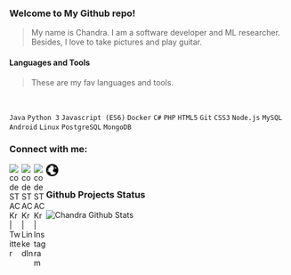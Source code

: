 ### Welcome to My Github repo!

> My name is Chandra. I am a software developer and ML researcher.
> Besides, I love to take pictures and play guitar.

#### Languages and Tools

> These are my fav languages and tools.

<img align="center" alt="" width="40px" src="https://i.postimg.cc/Gt7kvRtM/angular1.png" /> <img align="center" alt="" width="26px" src="https://i.postimg.cc/QC0Dj4CG/css.png" /> <img align="center" alt="" width="26px" src="https://i.postimg.cc/vZxJKHrd/sass.png" /> <img align="center" alt="" width="26px" src="https://i.postimg.cc/4xKGT1Tq/dotnetcore.png" /> <img align="center" alt="" width="26px" src="https://i.postimg.cc/QNbhgtb4/git.png" /> <img align="center" alt="" width="26px" src="https://i.postimg.cc/fbmhVTyv/ionic.png" /> <img align="center" alt="" width="26px" src="https://i.postimg.cc/65bKSmFC/html.png" /> <img align="center" alt="" width="26px" src="https://i.postimg.cc/cH0P6RVs/java.png" /> <img align="center" alt="" width="26px" src="https://i.postimg.cc/zG9rDRzB/javascript.png" /> <img align="center" alt="" width="26px" src="https://i.postimg.cc/76N8NsgG/mongodb.png" /> <img align="center" alt="" width="26px" src="https://i.postimg.cc/Y0qcD63X/mysql.png" /> <img align="center" alt="" width="26px" src="https://i.postimg.cc/kGj002Y7/nodejs.png" /> <img align="center" alt="" width="26px" src="https://i.postimg.cc/7PmrGRHj/php.png" /> <img align="center" alt="" width="26px" src="https://i.postimg.cc/vmWpQq2q/python.png" /> <img align="center" alt="" width="26px" src="https://i.postimg.cc/zXvZnk3v/react.png" /> <img align="center" alt="" width="26px" src="https://i.postimg.cc/c4zqT88m/sql.png" />

`Java` `Python 3` `Javascript (ES6)` `Docker` `C#` `PHP` `HTML5` `Git` `CSS3` `Node.js` `MySQL` `Android` `Linux` `PostgreSQL` `MongoDB`
<br>

### Connect with me:

[<img align="center" alt="codeSTACKr.com" width="22px" src="https://raw.githubusercontent.com/iconic/open-iconic/master/svg/globe.svg" />][website]
[<img align="left" alt="codeSTACKr | Twitter" width="22px" src="https://cdn.jsdelivr.net/npm/simple-icons@v3/icons/twitter.svg" />][twitter]
[<img align="left" alt="codeSTACKr | LinkedIn" width="22px" src="https://cdn.jsdelivr.net/npm/simple-icons@v3/icons/linkedin.svg" />][linkedin]
[<img align="left" alt="codeSTACKr | Instagram" width="22px" src="https://cdn.jsdelivr.net/npm/simple-icons@v3/icons/instagram.svg" />][instagram]
<br>

### Github Projects Status

<img align="center" alt="Chandra Github Stats" src="https://github-readme-stats.vercel.app/api?username=ChandraRai&show_icons=true&hide_border=true" />

[twitter]: https://twitter.com/chandra_raii
[instagram]: https://www.instagram.com/nikhilraaii
[linkedin]: https://www.linkedin.com/in/chandrakrai

<!---### UML diagrams--->

<!---You can render UML diagrams using [Mermaid](https://mermaidjs.github.io/). For example, this will produce a sequence diagram:--->

<!---And this will produce a flow chart: --->

<!---```mermaid --->
<!---graph LR--->
<!---A[Square Rect] -- Link text --> <!---B((Circle))--->
<!---A --> <!---C(Round Rect)--->
<!---B --> <!---D{Rhombus}--->
<!---C --> <!---D--->
<!---```--->

[website]: http://chandrakrai.atwebpages.com
